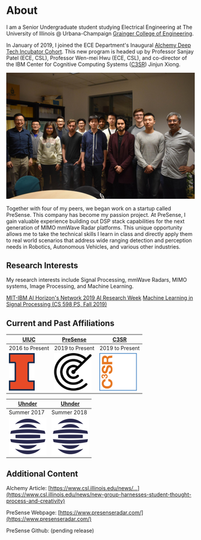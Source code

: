 # About
I am a Senior Undergraduate student studying Electrical Engineering at The University of Illinois @ Urbana-Champaign [Grainger College of Engineering](https://grainger.illinois.edu/). 

In January of 2019, I joined the ECE Department's Inaugural [Alchemy Deep Tech Incubator Cohort](http://alchemyfoundry.com/). This new program is headed up by Professor Sanjay Patel (ECE, CSL), Professor Wen-mei Hwu (ECE, CSL), and co-director of the IBM Center for Cognitive Computing Systems ([C3SR](https://www.c3sr.com/)) Jinjun Xiong.

<img src="res/Team.jpg?raw=true"/>

Together with four of my peers, we began work on a startup called PreSense. This company has become my passion project. At PreSense, I gain valuable experience building out DSP stack capabilities for the next generation of MIMO mmWave Radar platforms. This unique opportunity allows me to take the technical skills I learn in class and directly apply them to real world scenarios that address wide ranging detection and perception needs in Robotics, Autonomous Vehicles, and various other industries.

## Research Interests
My research interests include Signal Processing, mmWave Radars, MIMO systems, Image Processing, and Machine Learning.

[MIT-IBM AI Horizon's Network 2019 AI Research Week](/MIT_AIHN)
[Machine Learning in Signal Processing (CS 598 PS, Fall 2019)](/CS598)


## Current and Past Affiliations

[UIUC](https://illinois.edu/) | [PreSense](https://www.presenseradar.com/) | [C3SR](https://www.c3sr.com/)
------------ | ------------- | -------------
2016 to Present | 2019 to Present | 2019 to Present
<img src="res/uiuc_large.png?raw=true"/> | <img src="res/PreSense.png?raw=true" width="100" height="100"/> | <img src="res/C3SR.png?raw=true" width="100" height="100"/>

[Uhnder](https://www.uhnder.com/) | [Uhnder](https://www.uhnder.com/)
------------ | -------------
Summer 2017  | Summer 2018
<img src="res/Uhnder.png?raw=true" width="100" height="100"/> | <img src="res/Uhnder.png?raw=true" width="100" height="100"/>

## Additional Content

Alchemy Article: [https://www.csl.illinois.edu/news/...](https://www.csl.illinois.edu/news/new-group-harnesses-student-thought-process-and-creativity)

PreSense Webpage: [https://www.presenseradar.com/](https://www.presenseradar.com/)

PreSense Github: (pending release)
